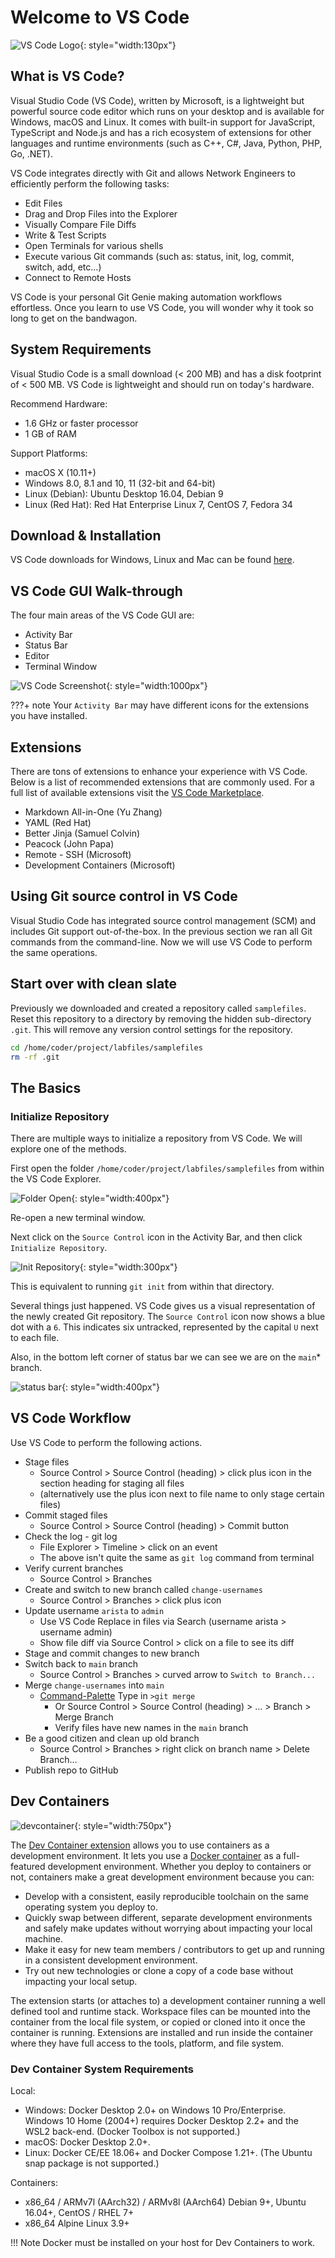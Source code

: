 # Welcome to VS Code

![VS Code Logo](assets/images/vscode_logo.png){: style="width:130px"}

## What is VS Code?

Visual Studio Code (VS Code), written by Microsoft, is a lightweight but powerful source code editor which runs on your desktop and is available for Windows, macOS and Linux. It comes with built-in support for JavaScript, TypeScript and Node.js and has a rich ecosystem of extensions for other languages and runtime environments (such as C++, C#, Java, Python, PHP, Go, .NET).

VS Code integrates directly with Git and allows Network Engineers to efficiently perform the following tasks:

- Edit Files
- Drag and Drop Files into the Explorer
- Visually Compare File Diffs
- Write & Test Scripts
- Open Terminals for various shells
- Execute various Git commands (such as: status, init, log, commit, switch, add, etc...)
- Connect to Remote Hosts

VS Code is your personal Git Genie making automation workflows effortless. Once you learn to use VS Code, you will wonder why it took so long to get on the bandwagon.

## System Requirements

Visual Studio Code is a small download (< 200 MB) and has a disk footprint of < 500 MB. VS Code is lightweight and should run on today's hardware.

Recommend Hardware:

- 1.6 GHz or faster processor
- 1 GB of RAM

Support Platforms:

- macOS X (10.11+)
- Windows 8.0, 8.1 and 10, 11 (32-bit and 64-bit)
- Linux (Debian): Ubuntu Desktop 16.04, Debian 9
- Linux (Red Hat): Red Hat Enterprise Linux 7, CentOS 7, Fedora 34

## Download & Installation

VS Code downloads for Windows, Linux and Mac can be found [here](https://code.visualstudio.com/download).

## VS Code GUI Walk-through

The four main areas of the VS Code GUI are:

- Activity Bar
- Status Bar
- Editor
- Terminal Window

![VS Code Screenshot](assets/images/vscode_screenshot.png){: style="width:1000px"}

???+ note
    Your `Activity Bar` may have different icons for the extensions you have installed.

## Extensions

There are tons of extensions to enhance your experience with VS Code. Below is a list of recommended extensions that are commonly used. For a full list of available extensions visit the [VS Code Marketplace](https://marketplace.visualstudio.com/vscode).

- Markdown All-in-One (Yu Zhang)
- YAML (Red Hat)
- Better Jinja (Samuel Colvin)
- Peacock (John Papa)
- Remote - SSH (Microsoft)
- Development Containers (Microsoft)

## Using Git source control in VS Code

Visual Studio Code has integrated source control management (SCM) and includes Git support out-of-the-box. In the previous section we ran all Git commands from the command-line. Now we will use VS Code to perform the same operations.

## Start over with clean slate

Previously we downloaded and created a repository called `samplefiles`. Reset this repository to a directory by removing the hidden sub-directory `.git`.  This will remove any version control settings for the repository.

``` bash
cd /home/coder/project/labfiles/samplefiles
rm -rf .git
```

## The Basics

### Initialize Repository

There are multiple ways to initialize a repository from VS Code. We will explore one of the methods.

First open the folder `/home/coder/project/labfiles/samplefiles` from within the VS Code Explorer.

![Folder Open](assets/images/vscode_open_folder.png){: style="width:400px"}

Re-open a new terminal window.

Next click on the `Source Control` icon in the Activity Bar, and then click `Initialize Repository`.

![Init Repository](assets/images/vscode_init_repo.png){: style="width:300px"}

This is equivalent to running `git init` from within that directory.

Several things just happened. VS Code gives us a visual representation of the newly created Git repository. The `Source Control` icon now shows a blue dot with a `6`. This indicates six untracked, represented by the capital `U` next to each file.

Also, in the bottom left corner of status bar we can see we are on the `main`* branch.

![status bar](assets/images/vscode_status_bar.png){: style="width:400px"}

## VS Code Workflow

Use VS Code to perform the following actions.

- Stage files
    - Source Control > Source Control (heading) > click plus icon in the section heading for staging all files
    - (alternatively use the plus icon next to file name to only stage certain files)
- Commit staged files
    - Source Control > Source Control (heading) > Commit button
- Check the log - git log
    - File Explorer > Timeline > click on an event
    - The above isn't quite the same as `git log` command from terminal
- Verify current branches
    - Source Control > Branches
- Create and switch to new branch called `change-usernames`
    - Source Control > Branches > click plus icon
- Update username `arista` to `admin`
    - Use VS Code Replace in files via Search (username arista > username admin)
    - Show file diff via Source Control > click on a file to see its diff
- Stage and commit changes to new branch
- Switch back to `main` branch
    - Source Control > Branches > curved arrow to `Switch to Branch...`
- Merge `change-usernames` into `main`
    - [Command-Palette](https://code.visualstudio.com/docs/getstarted/userinterface#_command-palette) Type in `>git merge`
        - Or Source Control > Source Control (heading) > ... > Branch > Merge Branch
        - Verify files have new names in the `main` branch
- Be a good citizen and clean up old branch
    - Source Control > Branches > right click on branch name > Delete Branch...
- Publish repo to GitHub

## Dev Containers

![devcontainer](assets/images/vscode_devcontainer.png){: style="width:750px"}

The [Dev Container extension](https://marketplace.visualstudio.com/items?itemName=ms-vscode-remote.remote-containers) allows you to use containers as a development environment. It lets you use a [Docker container](https://www.docker.com/) as a full-featured development environment. Whether you deploy to containers or not, containers make a great development environment because you can:

- Develop with a consistent, easily reproducible toolchain on the same operating system you deploy to.
- Quickly swap between different, separate development environments and safely make updates without worrying about impacting your local machine.
- Make it easy for new team members / contributors to get up and running in a consistent development environment.
- Try out new technologies or clone a copy of a code base without impacting your local setup.

The extension starts (or attaches to) a development container running a well defined tool and runtime stack. Workspace files can be mounted into the container from the local file system, or copied or cloned into it once the container is running. Extensions are installed and run inside the container where they have full access to the tools, platform, and file system.

### Dev Container System Requirements

Local:

- Windows: Docker Desktop 2.0+ on Windows 10 Pro/Enterprise. Windows 10 Home (2004+) requires Docker Desktop 2.2+ and the WSL2 back-end. (Docker Toolbox is not supported.)
- macOS: Docker Desktop 2.0+.
- Linux: Docker CE/EE 18.06+ and Docker Compose 1.21+. (The Ubuntu snap package is not supported.)

Containers:

- x86_64 / ARMv7l (AArch32) / ARMv8l (AArch64) Debian 9+, Ubuntu 16.04+, CentOS / RHEL 7+
- x86_64 Alpine Linux 3.9+

!!! Note
    Docker must be installed on your host for Dev Containers to work.
